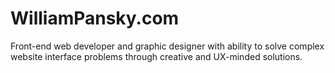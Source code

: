 # WilliamPansky.com

Front-end web developer and graphic designer with ability to solve complex website interface problems through creative and UX-minded solutions.

